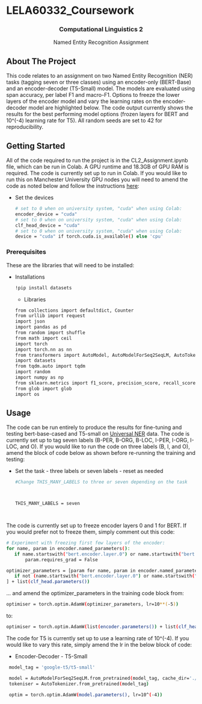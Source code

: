 # LELA60332_Coursework

<h3 align="center">Computational Linguistics 2</h3>

  <p align="center">
    Named Entity Recognition Assignment
  </p>
</div>

<!-- ABOUT THE PROJECT -->
## About The Project

This code relates to an assignment on two Named Entity Recognition (NER) tasks (tagging seven or three classes) using an encoder-only (BERT-Base) and an encoder-decoder (T5-Small) model. The models are evaluated using span accuracy, per label F1 and macro-F1. Options to freeze the lower layers of the encoder model and vary the learning rates on the encoder-decoder model are highlighted below. The code output currently shows the results for the best performing model options (frozen layers for BERT and 10^(-4) learning rate for T5). All random seeds are set to 42 for reproducibility.

<!-- GETTING STARTED -->
## Getting Started

All of the code required to run the project is in the CL2_Assignment.ipynb file, which can be run in Colab. A GPU runtime and 18.3GB of GPU RAM is required. The code is currently set up to run in Colab. If you would like to run this on Manchester University GPU nodes you will need to amend the code as noted below and follow the instructions [here](https://livemanchesterac-my.sharepoint.com/:w:/g/personal/dmitry_nikolaev_manchester_ac_uk/EQVPI6GKWN5LsYQoHkFOItAB05Nv6EeRyZDhzuNjFwPcuw):

* Set the devices
  ```sh
  # set to 0 when on university system, "cuda" when using Colab:
  encoder_device = "cuda"
  # set to 0 when on university system, "cuda" when using Colab:
  clf_head_device = "cuda"
  # set to 0 when on university system, "cuda" when using Colab:
  device = "cuda" if torch.cuda.is_available() else 'cpu'
  ```

### Prerequisites

These are the libraries that will need to be installed:
* Installations
  ```sh
  !pip install datasets
  ```
  * Libraries
  ```sh
  from collections import defaultdict, Counter
  from urllib import request
  import json
  import pandas as pd
  from random import shuffle
  from math import ceil
  import torch
  import torch.nn as nn
  from transformers import AutoModel, AutoModelForSeq2SeqLM, AutoTokenizer, get_scheduler, BitsAndBytesConfig
  import datasets
  from tqdm.auto import tqdm
  import random
  import numpy as np
  from sklearn.metrics import f1_score, precision_score, recall_score
  from glob import glob
  import os
  ```

<!-- USAGE EXAMPLES -->
## Usage

The code can be run entirely to produce the results for fine-tuning and testing bert-base-cased and T5-small on [Universal NER](https://www.universalner.org) data. The code is currently set up to tag seven labels (B-PER, B-ORG, B-LOC, I-PER, I-ORG, I-LOC, and O). If you would like to run the code on three labels (B, I, and O), amend the block of code below as shown before re-running the training and testing:

* Set the task - three labels or seven labels - reset as needed
  ```sh
  #Change THIS_MANY_LABELS to three or seven depending on the task



  THIS_MANY_LABELS = seven




  ```
The code is currently set up to freeze encoder layers 0 and 1 for BERT. If you would prefer not to freeze them, simply comment out this code:

 ```sh
 # Experiment with freezing first few layers of the encoder:
 for name, param in encoder.named_parameters():
    if name.startswith("bert.encoder.layer.0") or name.startswith("bert.encoder.layer.1"):
        param.requires_grad = False

 optimizer_parameters = [param for name, param in encoder.named_parameters()
    if not (name.startswith("bert.encoder.layer.0") or name.startswith("bert.encoder.layer.1"))
 ] + list(clf_head.parameters())
  ```
... and amend the optimizer_parameters in the training code block from:

```sh
optimiser = torch.optim.AdamW(optimizer_parameters, lr=10**(-5))
  ```
to:

```sh
optimiser = torch.optim.AdamW(list(encoder.parameters()) + list(clf_head.parameters()), lr=10**(-5))
  ```

The code for T5 is currently set up to use a learning rate of 10^(-4). If you would like to vary this rate, simply amend the lr in the below block of code:

* Encoder-Decoder - T5-Small
 ```sh
  model_tag = 'google-t5/t5-small'

  model = AutoModelForSeq2SeqLM.from_pretrained(model_tag, cache_dir='./hf_cache').to(device)
  tokeniser = AutoTokenizer.from_pretrained(model_tag)

  optim = torch.optim.AdamW(model.parameters(), lr=10^(-4))
  ```
